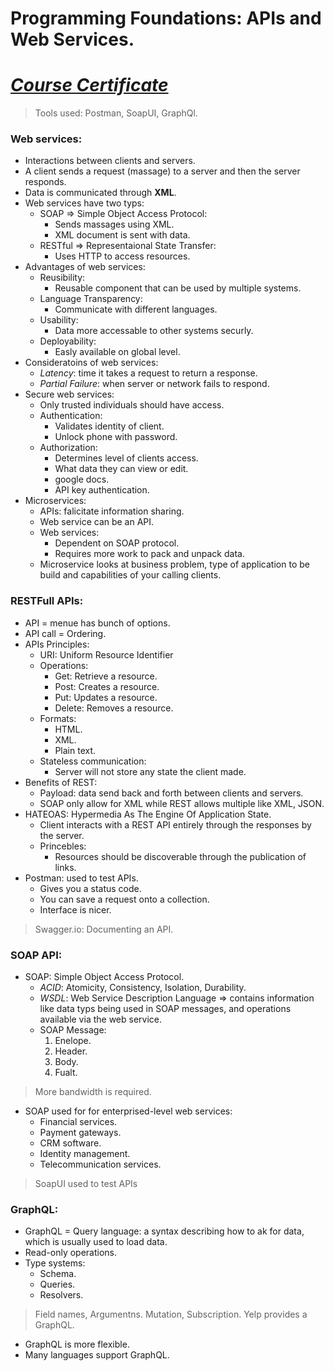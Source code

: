 # Programming Foundations: APIs and Web Services.
# [*Course Certificate*](https://www.linkedin.com/learning/certificates/f9ca19ce57cb63bd000a424f9284d63fd08eacdd11759a03ca87b8c1f6a3fe61)

> Tools used: Postman, SoapUI, GraphQl.

### Web services:
- Interactions between clients and servers.
- A client sends a request (massage) to a server and then the server responds. 
- Data is communicated through **XML**.
- Web services have two typs: 
    - SOAP => Simple Object Access Protocol:
        - Sends massages using XML.
        - XML document is sent with data.
    - RESTful =>  Representaional State Transfer:
        - Uses HTTP to access resources.
- Advantages of web services:
    - Reusibility:
        - Reusable component that can be used by multiple systems.
    - Language Transparency:
        - Communicate with different languages.
    - Usability:
        - Data more accessable to other systems securly.
    - Deployability:
        - Easly available on global level.
- Consideratoins of web services:
    - *Latency*: time it takes a request to return a response.
    - *Partial Failure*: when server or network fails to respond.
- Secure web services:
    - Only trusted individuals should have access.
    - Authentication:
        - Validates identity of client.
        - Unlock phone with password.
    - Authorization:
        - Determines level of clients access.
        - What data they can view or edit.
        - google docs.
        - API key authentication.
- Microservices:
    - APIs: falicitate information sharing.
    - Web service can be an API.
    - Web services:
        - Dependent on SOAP protocol.
        - Requires more work to pack and unpack data.
    - Microservice looks at business problem, type of application to be build and capabilities of your calling clients.
### RESTFull APIs:
- API = menue has bunch of options. 
- API call = Ordering.
- APIs Principles:
    - URI: Uniform Resource Identifier
    - Operations:
        - Get: Retrieve a resource.
        - Post: Creates a resource.
        - Put: Updates a resource.
        - Delete: Removes a resource.
    - Formats:
        - HTML.
        - XML.
        - Plain text.
    - Stateless communication:  
        - Server will not store any state the client made.
- Benefits of REST:
    - Payload: data send back and forth between clients and servers. 
    - SOAP only allow for XML while REST allows multiple like XML, JSON.
- HATEOAS: Hypermedia As The Engine Of Application State.
    - Client interacts  with a REST API entirely through the responses by the server.
    - Princebles:
        - Resources should be discoverable through the publication of links.
- Postman: used to test APIs.
    - Gives you a status code. 
    - You can save a request onto a collection.
    - Interface is nicer.
> Swagger.io: Documenting an API.
### SOAP API:
- SOAP: Simple Object Access Protocol.
    - *ACID*: Atomicity, Consistency, Isolation, Durability.
    - *WSDL*: Web Service Description Language => contains information like data typs being used in SOAP messages, and operations available via the web service.
    - SOAP Message:
        1. Enelope.
        2. Header.
        3. Body.
        4. Fualt.
> More bandwidth is required. 
- SOAP used for for enterprised-level web services:
    - Financial services.
    - Payment gateways.
    - CRM software.
    - Identity management.
    - Telecommunication services.
> SoapUI used to test APIs
### GraphQL:
- GraphQL = Query language: a syntax describing how to ak for data, which is usually used to load data.
- Read-only operations.
- Type systems: 
    - Schema.
    - Queries.
    - Resolvers.
> Field names, Argumentns. 
> Mutation, Subscription.
> Yelp provides a GraphQL.
- GraphQL is more flexible.
- Many languages support GraphQL.












